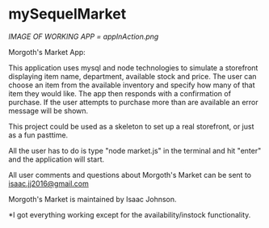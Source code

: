 # mySequelMarket

*IMAGE OF WORKING APP = appInAction.png*

Morgoth's Market App:

This application uses mysql and node technologies to simulate a storefront displaying item name, department, available stock and price. The user can choose an item from the available inventory and specify how many of that item they would like. The app then responds with a confirmation of purchase. If the user attempts to purchase more than are available an error message will be shown.

This project could be used as a skeleton to set up a real storefront, or just as a fun pasttime.

All the user has to do is type "node market.js" in the terminal and hit "enter" and the application will start.

All user comments and questions about Morgoth's Market can be sent to isaac.jj2016@gmail.com

Morgoth's Market is maintained by Isaac Johnson.

*I got everything working except for the availability/instock functionality.